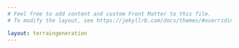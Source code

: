 ```yaml
---
# Feel free to add content and custom Front Matter to this file.
# To modify the layout, see https://jekyllrb.com/docs/themes/#overriding-theme-defaults

layout: terraingeneration
---
```

